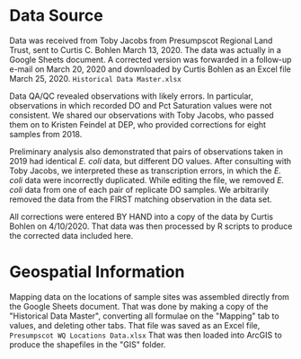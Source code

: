 # Data Source
Data was received from Toby Jacobs from Presumpscot Regional Land Trust, 
sent to Curtis C. Bohlen March 13, 2020. The data was actually in a
Google Sheets document. A corrected version was forwarded in a follow-up e-mail 
on March 20, 2020 and downloaded by Curtis Bohlen as an Excel file March 25, 
2020. `Historical Data Master.xlsx`

Data QA/QC revealed observations with likely errors.  In particular,
observations in which recorded DO and Pct Saturation values were not consistent.
We shared our observations with Toby Jacobs, who passed them on to Kristen 
Feindel at DEP, who provided corrections for eight samples from 2018.

Preliminary analysis also demonstrated that pairs of observations taken in 2019
had identical *E. coli* data, but different DO values.  After consulting with
Toby Jacobs, we interpreted these as transcription errors, in which the 
*E. coli* data were incorrectly duplicated. While editing the file, we removed
*E. coli* data from one of each pair of replicate DO samples.  We arbitrarily 
removed the data from the FIRST matching observation in the data set.

All corrections were entered BY HAND into a copy of the data by Curtis Bohlen
on 4/10/2020.  That data was then processed by R scripts to produce the
corrected data included here.

# Geospatial Information
Mapping data on the locations of sample sites was assembled directly from the
Google Sheets document. That was done by making a copy of the "Historical Data
Master", converting all formulae on the "Mapping" tab to values, and deleting
other tabs.  That file was saved as an Excel file, `Presumpscot WQ Locations
Data.xlsx`  That was then loaded into ArcGIS to produce the shapefiles in the 
"GIS" folder. 
